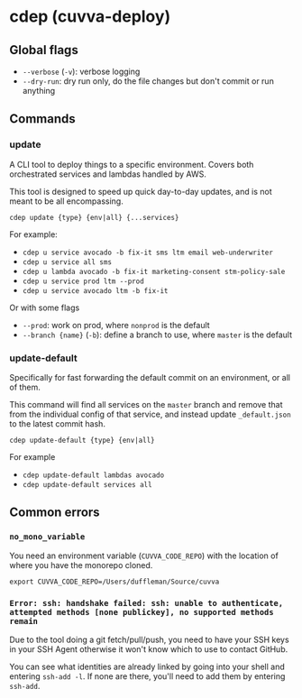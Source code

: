 # cdep (cuvva-deploy)

## Global flags

- `--verbose` (`-v`): verbose logging
- `--dry-run`: dry run only, do the file changes but don't commit or run anything

## Commands

### update

A CLI tool to deploy things to a specific environment. Covers both orchestrated services and lambdas handled by AWS.

This tool is designed to speed up quick day-to-day updates, and is not meant to be all encompassing.

`cdep update {type} {env|all} {...services}`

For example:

- `cdep u service avocado -b fix-it sms ltm email web-underwriter`
- `cdep u service all sms`
- `cdep u lambda avocado -b fix-it marketing-consent stm-policy-sale`
- `cdep u service prod ltm --prod`
- `cdep u service avocado ltm -b fix-it`

Or with some flags

- `--prod`: work on prod, where `nonprod` is the default
- `--branch {name}` (`-b`): define a branch to use, where `master` is the default

### update-default

Specifically for fast forwarding the default commit on an environment, or all of them.

This command will find all services on the `master` branch and remove that from the individual config of that service, and instead update `_default.json` to the latest commit hash.

`cdep update-default {type} {env|all}`

For example

- `cdep update-default lambdas avocado`
- `cdep update-default services all`

## Common errors

### `no_mono_variable`

You need an environment variable (`CUVVA_CODE_REPO`) with the location of where you have the monorepo cloned.

`export CUVVA_CODE_REPO=/Users/duffleman/Source/cuvva`

### `Error: ssh: handshake failed: ssh: unable to authenticate, attempted methods [none publickey], no supported methods remain`

Due to the tool doing a git fetch/pull/push, you need to have your SSH keys in your SSH Agent otherwise it won't know which to use to contact GitHub.

You can see what identities are already linked by going into your shell and entering `ssh-add -l`. If none are there, you'll need to add them by entering `ssh-add`.
